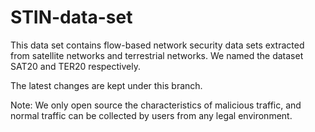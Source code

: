 # STIN-data-set
This data set contains flow-based network security data sets extracted from satellite networks and terrestrial networks. We named the dataset SAT20 and TER20 respectively.

The latest changes are kept under this branch.

Note: We only open source the characteristics of malicious traffic, and normal traffic can be collected by users from any legal environment.
